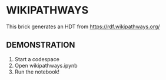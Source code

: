 # WIKIPATHWAYS

This brick generates an HDT from https://rdf.wikipathways.org/

## DEMONSTRATION
1. Start a codespace
2. Open wikipathways.ipynb
3. Run the notebook!